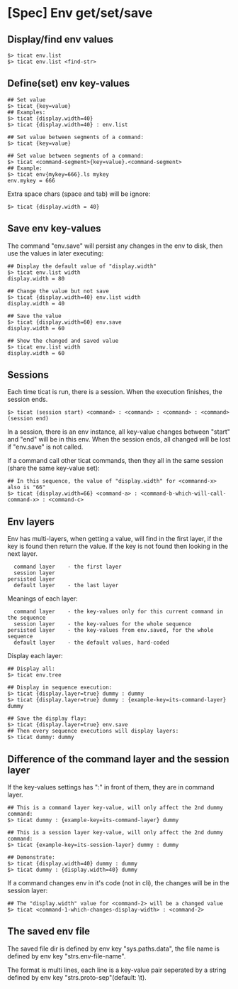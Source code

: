 # [Spec] Env get/set/save

## Display/find env values
```
$> ticat env.list
$> ticat env.list <find-str>
```

## Define(set) env key-values
```
## Set value
$> ticat {key=value}
## Examples:
$> ticat {display.width=40}
$> ticat {display.width=40} : env.list

## Set value between segments of a command:
$> ticat {key=value}

## Set value between segments of a command:
$> ticat <command-segment>{key=value}.<command-segment>
## Example:
$> ticat env{mykey=666}.ls mykey
env.mykey = 666
```

Extra space chars (space and tab) will be ignore:
```
$> ticat {display.width = 40}
```

## Save env key-values
The command "env.save" will persist any changes in the env to disk,
then use the values in later executing:
```
## Display the default value of "display.width"
$> ticat env.list width
display.width = 80

## Change the value but not save
$> ticat {display.width=40} env.list width
display.width = 40

## Save the value
$> ticat {display.width=60} env.save
display.width = 60

## Show the changed and saved value
$> ticat env.list width
display.width = 60
```

## Sessions
Each time ticat is run, there is a session.
When the execution finishes, the session ends.
```
$> ticat (session start) <command> : <command> : <command> : <command> (session end)
```

In a session, there is an env instance,
all key-value changes between "start" and "end" will be in this env.
When the session ends, all changed will be lost if "env.save" is not called.

If a command call other ticat commands,
then they all in the same session (share the same key-value set):
```
## In this sequence, the value of "display.width" for <commannd-x> also is "66"
$> ticat {display.width=66} <command-a> : <command-b-which-will-call-command-x> : <command-c>
```

## Env layers
Env has multi-layers, when getting a value, will find in the first layer,
if the key is found then return the value.
If the key is not found then looking in the next layer.
```
  command layer    - the first layer
  session layer
persisted layer
  default layer    - the last layer
```

Meanings of each layer:
```
  command layer    - the key-values only for this current command in the sequence
  session layer    - the key-values for the whole sequence
persisted layer    - the key-values from env.saved, for the whole sequence
  default layer    - the default values, hard-coded
```

Display each layer:
```
## Display all:
$> ticat env.tree

## Display in sequence execution:
$> ticat {display.layer=true} dummy : dummy
$> ticat {display.layer=true} dummy : {example-key=its-command-layer} dummy

## Save the display flay:
$> ticat {display.layer=true} env.save
## Then every sequence executions will display layers:
$> ticat dummy: dummy
```

## Difference of the command layer and the session layer
If the key-values settings has ":" in front of them, they are in command layer.
```
## This is a command layer key-value, will only affect the 2nd dummy command:
$> ticat dummy : {example-key=its-command-layer} dummy

## This is a session layer key-value, will only affect the 2nd dummy command:
$> ticat {example-key=its-session-layer} dummy : dummy

## Demonstrate:
$> ticat {display.width=40} dummy : dummy
$> ticat dummy : {display.width=40} dummy
```

If a command changes env in it's code (not in cli), the changes will be in the session layer:
```
## The "display.width" value for <command-2> will be a changed value
$> ticat <command-1-which-changes-display-width> : <command-2>
```

## The saved env file
The saved file dir is defined by env key "sys.paths.data",
the file name is defined by env key "strs.env-file-name".

The format is multi lines,
each line is a key-value pair seperated by a string defined by env key "strs.proto-sep"(default: \t).
